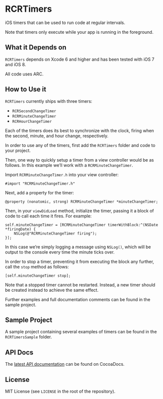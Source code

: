 RCRTimers
=========

iOS timers that can be used to run code at regular intervals.

Note that timers only execute while your app is running in the foreground.

## What it Depends on

`RCRTimers` depends on Xcode 6 and higher and has been tested with iOS 7 and iOS 8.

All code uses ARC.

## How to Use it

`RCRTimers` currently ships with three timers:

- `RCRSecondChangeTimer`
- `RCRMinuteChangeTimer`
- `RCRHourChangeTimer`

Each of the timers does its best to synchronize with the clock, firing when the second, minute, and hour change, respectively.

In order to use any of the timers, first add the `RCRTimers` folder and code to your project.

Then, one way to quickly setup a timer from a view controller would be as follows. In this example we’ll work with a `RCRMinuteChangeTimer`.

Import `RCRMinuteChangeTimer.h` into your view controller:

```objc
#import "RCRMinuteChangeTimer.h"
```

Next, add a property for the timer:

```objc
@property (nonatomic, strong) RCRMinuteChangeTimer *minuteChangeTimer;
```

Then, in your `viewDidLoad` method, initialize the timer, passing it a block of code to call each time it fires. For example:

```objc
self.minuteChangeTimer = [RCRMinuteChangeTimer timerWithBlock:^(NSDate *firingDate) {
    NSLog(@"RCRMinuteChangeTimer firing");
}];
```

In this case we’re simply logging a message using `NSLog()`, which will be output to the console every time the minute ticks over.

In order to stop a timer, preventing it from executing the block any further, call the `stop` method as follows:

```objc
[self.minuteChangeTimer stop];
```

Note that a stopped timer cannot be restarted. Instead, a new timer should be created instead to achieve the same effect.

Further examples and full documentation comments can be found in the sample project.

## Sample Project

A sample project containing several examples of timers can be found in the `RCRTimersSample` folder.

## API Docs

The [latest API documentation](http://cocoadocs.org/docsets/RCRTimers/) can be found on CocoaDocs.

## License

MIT License (see `LICENSE` in the root of the repository).